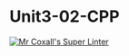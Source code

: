 # Unit3-02-CPP
[![Mr Coxall's Super Linter](https://github.com/ICS3U-Programming-JessahT/Unit3-02-CPP/workflows/Mr%20Coxall's%20Super%20Linter/badge.svg)](https://github.com/ICS3U-Programming-JessahT/Unit3-02-CPP>/actions/)
